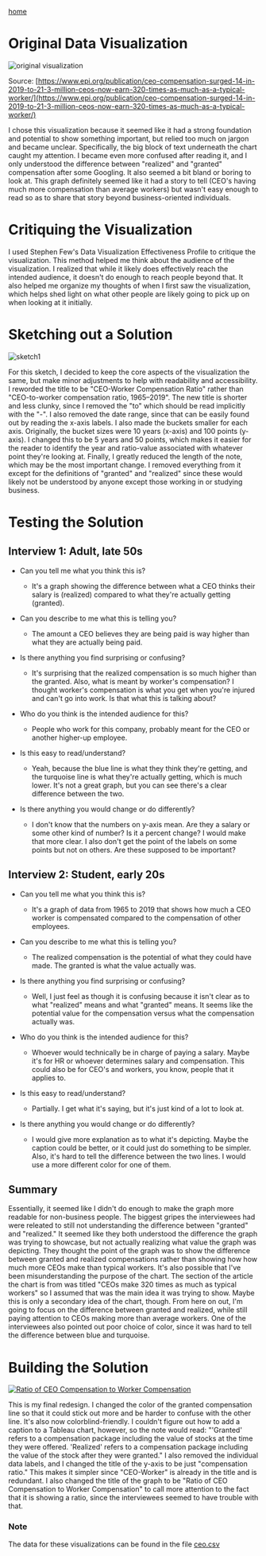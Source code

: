 [home](/README.md)

# Original Data Visualization
![original visualization](/images/original_ceo.png)

Source: [https://www.epi.org/publication/ceo-compensation-surged-14-in-2019-to-21-3-million-ceos-now-earn-320-times-as-much-as-a-typical-worker/](https://www.epi.org/publication/ceo-compensation-surged-14-in-2019-to-21-3-million-ceos-now-earn-320-times-as-much-as-a-typical-worker/)

I chose this visualization because it seemed like it had a strong foundation and potential to show something important, but relied too much on jargon and became unclear. Specifically, the big block of text underneath the chart caught my attention. I became even more confused after reading it, and I only understood the difference between "realized" and "granted" compensation after some Googling. It also seemed a bit bland or boring to look at. This graph definitely seemed like it had a story to tell (CEO's having much more compensation than average workers) but wasn't easy enough to read so as to share that story beyond business-oriented individuals.

# Critiquing the Visualization
I used Stephen Few's Data Visualization Effectiveness Profile to critique the visualization. This method helped me think about the audience of the visualization. I realized that while it likely does effectively reach the intended audience, it doesn't do enough to reach people beyond that. It also helped me organize my thoughts of when I first saw the visualization, which helps shed light on what other people are likely going to pick up on when looking at it initially.

# Sketching out a Solution
![sketch1](/images/ceo_sketch.jpg)

For this sketch, I decided to keep the core aspects of the visualization the same, but make minor adjustments to help with readability and accessibility. I reworded the title to be "CEO-Worker Compensation Ratio" rather than "CEO-to-worker compensation ratio, 1965–2019". The new title is shorter and less clunky, since I removed the "to" which should be read implicitly with the "-". I also removed the date range, since that can be easily found out by reading the x-axis labels. I also made the buckets smaller for each axis. Originally, the bucket sizes were 10 years (x-axis) and 100 points (y-axis). I changed this to be 5 years and 50 points, which makes it easier for the reader to identify the year and ratio-value associated with whatever point they're looking at. Finally, I greatly reduced the length of the note, which may be the most important change. I removed everything from it except for the definitions of "granted" and "realized" since these would likely not be understood by anyone except those working in or studying business. 

# Testing the Solution
## Interview 1: Adult, late 50s
- Can you tell me what you think this is?
	-  It's a graph showing the difference between what a CEO thinks their salary is (realized) compared to what they're actually getting (granted).

- Can you describe to me what this is telling you?
	- The amount a CEO believes they are being paid is way higher than what they are actually being paid.

- Is there anything you find surprising or confusing?
	- It's surprising that the realized compensation is so much higher than the granted. Also, what is meant by worker's 			compensation? I thought worker's compensation is what you get when you're injured and can't go into work. Is that what 		this is talking about?

- Who do you think is the intended audience for this?
	- People who work for this company, probably meant for the CEO or another higher-up employee.

- Is this easy to read/understand?
	- Yeah, because the blue line is what they think they're getting, and the turquoise line is what they're actually getting, which is much lower. It's not a great graph, but you can see there's a clear difference between the two.

- Is there anything you would change or do differently?
	- I don't know that the numbers on y-axis mean. Are they a salary or some other kind of number? Is it a percent change? I would make that more clear. I also don't get the point of the labels on some points but not on others. Are these supposed to be important?

## Interview 2: Student, early 20s
- Can you tell me what you think this is?	
	- It's a graph of data from 1965 to 2019 that shows how much a CEO worker is compensated compared to the compensation of other employees.

- Can you describe to me what this is telling you?
	- The realized compensation is the potential of what they could have made. The granted is what the value actually was. 

- Is there anything you find surprising or confusing?
	- Well, I just feel as though it is confusing because it isn't clear as to what "realized" means and what "granted" means. It seems like the potential value for the compensation versus what the compensation actually was.

- Who do you think is the intended audience for this?
	- Whoever would technically be in charge of paying a salary. Maybe it's for HR or whoever determines salary and compensation. This could also be for CEO's and workers, you know, people that it applies to.

- Is this easy to read/understand?
	- Partially. I get what it's saying, but it's just kind of a lot to look at.

- Is there anything you would change or do differently?
	- I would give more explanation as to what it's depicting. Maybe the caption could be better, or it could just do something to be simpler. Also, it's hard to tell the difference between the two lines. I would use a more different color for one of them.

## Summary
Essentially, it seemed like I didn't do enough to make the graph more readable for non-business people. The biggest gripes the interviewees had were releated to still not understanding the difference between "granted" and "realized." It seemed like they both understood the difference the graph was trying to showcase, but not actually realizing what value the graph was depicting. They thought the point of the graph was to show the difference between granted and realized compensations rather than showing how how much more CEOs make than typical workers. It's also possible that I've been misunderstanding the purpose of the chart. The section of the article the chart is from was titled "CEOs make 320 times as much as typical workers" so I assumed that was the main idea it was trying to show. Maybe this is only a secondary idea of the chart, though. From here on out, I'm going to focus on the difference between granted and realized, while still paying attention to CEOs making more than average workers. One of the interviewees also pointed out poor choice of color, since it was hard to tell the difference between blue and turquoise.


# Building the Solution
<div class='tableauPlaceholder' id='viz1731646165459' style='position: relative'><noscript><a href='#'><img alt='Ratio of CEO Compensation to Worker Compensation ' src='https:&#47;&#47;public.tableau.com&#47;static&#47;images&#47;ce&#47;ceo1&#47;RatioofCEOCompensationtoWorkerCompensation&#47;1_rss.png' style='border: none' /></a></noscript><object class='tableauViz'  style='display:none;'><param name='host_url' value='https%3A%2F%2Fpublic.tableau.com%2F' /> <param name='embed_code_version' value='3' /> <param name='site_root' value='' /><param name='name' value='ceo1&#47;RatioofCEOCompensationtoWorkerCompensation' /><param name='tabs' value='no' /><param name='toolbar' value='yes' /><param name='static_image' value='https:&#47;&#47;public.tableau.com&#47;static&#47;images&#47;ce&#47;ceo1&#47;RatioofCEOCompensationtoWorkerCompensation&#47;1.png' /> <param name='animate_transition' value='yes' /><param name='display_static_image' value='yes' /><param name='display_spinner' value='yes' /><param name='display_overlay' value='yes' /><param name='display_count' value='yes' /><param name='language' value='en-US' /><param name='filter' value='publish=yes' /></object></div>                <script type='text/javascript'>                    
  var divElement = document.getElementById('viz1731646165459');                    
  var vizElement = divElement.getElementsByTagName('object')[0];                    vizElement.style.width='100%';vizElement.style.height=(divElement.offsetWidth*0.75)+'px';                    
  var scriptElement = document.createElement('script');                    
  scriptElement.src = 'https://public.tableau.com/javascripts/api/viz_v1.js';                    vizElement.parentNode.insertBefore(scriptElement, vizElement);                
</script>

This is my final redesign. I changed the color of the granted compensation line so that it could stick out more and be harder to confuse with the other line. It's also now colorblind-friendly. I couldn't figure out how to add a caption to a Tableau chart, however, so the note would read: "'Granted' refers to a compensation package including the value of stocks at the time they were offered. 'Realized' refers to a compensation package including the value of the stock after they were granted." I also removed the individual data labels, and I changed the title of the y-axis to be just "compensation ratio." This makes it simpler since "CEO-Worker" is already in the title and is redundant. I also changed the title of the graph to be "Ratio of CEO Compensation to Worker Compensation" to call more attention to the fact that it is showing a ratio, since the interviewees seemed to have trouble with that.

### Note
The data for these visualizations can be found in the file [ceo.csv](/ceo.csv)

